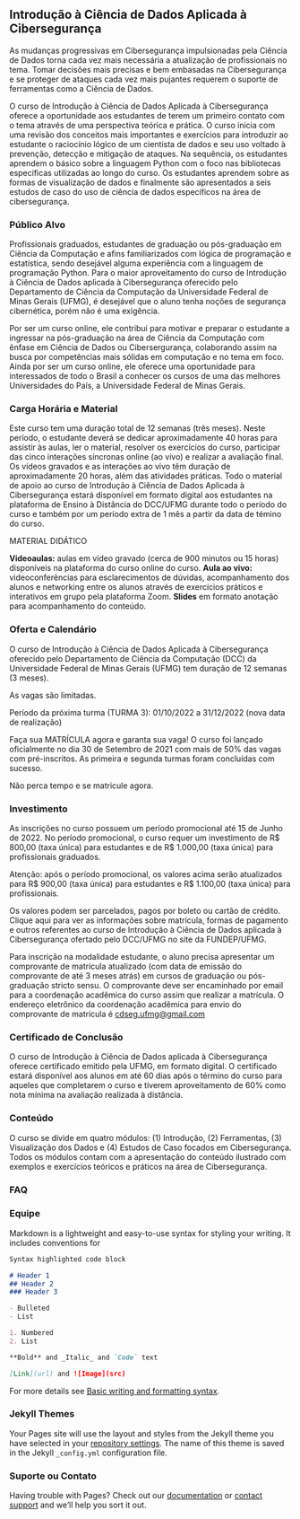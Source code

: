 ## Introdução à Ciência de Dados Aplicada à Cibersegurança

As mudanças progressivas em Cibersegurança impulsionadas pela Ciência de Dados torna cada vez mais necessária a atualização de profissionais no tema. Tomar decisões mais precisas e bem embasadas na Cibersegurança e se proteger de ataques cada vez mais pujantes requerem o suporte de ferramentas como a Ciência de Dados.

O curso de Introdução à Ciência de Dados Aplicada à Cibersegurança oferece a oportunidade aos estudantes de terem um primeiro contato com o tema através de uma perspectiva teórica e prática. O curso inicia com uma revisão dos conceitos mais importantes e exercícios para introduzir ao estudante o raciocínio lógico de um cientista de dados e seu uso voltado à prevenção, detecção e mitigação de ataques. Na sequência, os estudantes aprendem o básico sobre a linguagem Python com o foco nas bibliotecas específicas utilizadas ao longo do curso. Os estudantes aprendem sobre as formas de visualização de dados e finalmente são apresentados a seis estudos de caso do uso de ciência de dados específicos na área de cibersegurança.

### Público Alvo

Profissionais graduados, estudantes de graduação ou pós-graduação em Ciência da Computação e afins familiarizados com lógica de programação e estatı́stica, sendo desejável alguma experiência com a linguagem de programação Python.
Para o maior aproveitamento do curso de Introdução à Ciência de Dados aplicada à Cibersegurança oferecido pelo Departamento de Ciência da Computação da Universidade Federal de Minas Gerais (UFMG), é desejável que o aluno tenha noções de segurança cibernética, porém não é uma exigência. 

Por ser um curso online, ele contribui para motivar e preparar o estudante a ingressar na pós-graduação na área de Ciência da Computação com ênfase em Ciência de Dados ou Cibersergurança, colaborando assim na busca por competências mais sólidas em computação e no tema em foco. Ainda por ser um curso online, ele oferece uma oportunidade para interessados de todo o Brasil a conhecer os cursos de uma das melhores Universidades do País, a Universidade Federal de Minas Gerais.

### Carga Horária e Material

Este curso tem uma duração total de 12 semanas (três meses). Neste período, o estudante deverá se dedicar aproximadamente 40 horas para assistir às aulas, ler o material, resolver os exercícios do curso, participar das cinco interações síncronas online (ao vivo) e realizar a avaliação final. Os vı́deos gravados e as interações ao vivo têm duração de aproximadamente 20 horas, além das atividades práticas.
Todo o material de apoio ao curso de Introdução à Ciência de Dados Aplicada à Cibersegurança estará disponível em formato digital aos estudantes na plataforma de Ensino à Distância do DCC/UFMG durante todo o período do curso e também por um período extra de 1 mês a partir da data de témino do curso.

MATERIAL DIDÁTICO

**Videoaulas:** aulas em vídeo gravado (cerca de 900 minutos ou 15 horas) disponíveis na plataforma do curso online do curso.
**Aula ao vivo:** videoconferências para esclarecimentos de dúvidas, acompanhamento dos alunos e networking entre os alunos através de exercícios práticos e interativos em grupo pela plataforma Zoom. 
**Slides** em formato anotação para acompanhamento do conteúdo.

### Oferta e Calendário

O curso de Introdução à Ciência de Dados Aplicada à Cibersegurança oferecido pelo Departamento de Ciência da Computação (DCC) da Universidade Federal de Minas Gerais (UFMG) tem duração de 12 semanas (3 meses).

As vagas são limitadas.

Período da próxima turma (TURMA 3):  01/10/2022 a 31/12/2022 (nova data de realização)

Faça sua MATRÍCULA agora e garanta sua vaga!
O curso foi lançado oficialmente no dia 30 de Setembro de 2021 com mais de 50% das vagas com pré-inscritos. As primeira e segunda turmas foram concluídas com sucesso.

Não perca tempo e se matricule agora.

### Investimento

As inscrições no curso possuem um período promocional até 15 de Junho de 2022.
No período promocional, o curso requer um investimento de R$ 800,00 (taxa única) para estudantes e de R$ 1.000,00 (taxa única) para profissionais graduados.

Atenção: após o período promocional, os valores acima serão atualizados para R$ 900,00 (taxa única) para estudantes e
R$ 1.100,00 (taxa única) para profissionais.

Os valores podem ser parcelados, pagos por boleto ou cartão de crédito.
Clique aqui para ver as informações sobre matrícula, formas de pagamento e outros referentes ao curso de Introdução à Ciência de Dados aplicada à Cibersegurança ofertado pelo DCC/UFMG no site da FUNDEP/UFMG.

Para inscrição na modalidade estudante, o aluno precisa apresentar um comprovante de matrícula atualizado (com data de emissão do comprovante de até 3 meses atrás) em cursos de graduação ou pós-graduação stricto sensu. O comprovante deve ser encaminhado por email para a coordenação acadêmica do curso assim que realizar a matrícula.
O endereço eletrônico da coordenação acadêmica para envio do comprovante de matrícula é cdseg.ufmg@gmail.com

### Certificado de Conclusão

O curso de Introdução à Ciência de Dados aplicada à Cibersegurança oferece certificado emitido pela UFMG, em formato digital. O certificado estará disponível aos alunos em até 60 dias após o término do curso para aqueles que completarem o curso e tiverem aproveitamento de 60% como nota mínima na avaliação realizada à distância.

### Conteúdo

O curso se divide em quatro módulos: (1) Introdução, (2) Ferramentas, (3) Visualização dos Dados e (4) Estudos de Caso focados em Cibersegurança. Todos os módulos contam com a apresentação do conteúdo ilustrado com exemplos e exercícios teóricos e práticos na área de Cibersegurança.

### FAQ

### Equipe

Markdown is a lightweight and easy-to-use syntax for styling your writing. It includes conventions for

```markdown
Syntax highlighted code block

# Header 1
## Header 2
### Header 3

- Bulleted
- List

1. Numbered
2. List

**Bold** and _Italic_ and `Code` text

[Link](url) and ![Image](src)
```

For more details see [Basic writing and formatting syntax](https://docs.github.com/en/github/writing-on-github/getting-started-with-writing-and-formatting-on-github/basic-writing-and-formatting-syntax).

### Jekyll Themes

Your Pages site will use the layout and styles from the Jekyll theme you have selected in your [repository settings](https://github.com/cdsegufmg/cdseg/settings/pages). The name of this theme is saved in the Jekyll `_config.yml` configuration file.

### Suporte ou Contato

Having trouble with Pages? Check out our [documentation](https://docs.github.com/categories/github-pages-basics/) or [contact support](https://support.github.com/contact) and we’ll help you sort it out.
